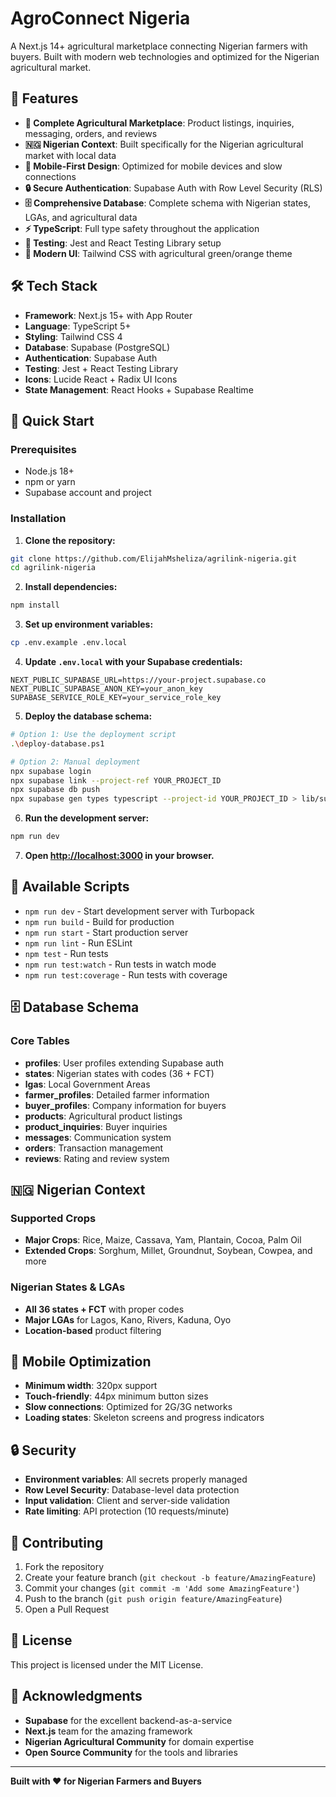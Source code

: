# AgroConnect Nigeria

A Next.js 14+ agricultural marketplace connecting Nigerian farmers with buyers. Built with modern web technologies and optimized for the Nigerian agricultural market.

## 🚀 Features

- **🌾 Complete Agricultural Marketplace**: Product listings, inquiries, messaging, orders, and reviews
- **🇳🇬 Nigerian Context**: Built specifically for the Nigerian agricultural market with local data
- **📱 Mobile-First Design**: Optimized for mobile devices and slow connections
- **🔒 Secure Authentication**: Supabase Auth with Row Level Security (RLS)
- **🗄️ Comprehensive Database**: Complete schema with Nigerian states, LGAs, and agricultural data
- **⚡ TypeScript**: Full type safety throughout the application
- **🧪 Testing**: Jest and React Testing Library setup
- **🎨 Modern UI**: Tailwind CSS with agricultural green/orange theme

## 🛠️ Tech Stack

- **Framework**: Next.js 15+ with App Router
- **Language**: TypeScript 5+
- **Styling**: Tailwind CSS 4
- **Database**: Supabase (PostgreSQL)
- **Authentication**: Supabase Auth
- **Testing**: Jest + React Testing Library
- **Icons**: Lucide React + Radix UI Icons
- **State Management**: React Hooks + Supabase Realtime

## 🚀 Quick Start

### Prerequisites

- Node.js 18+ 
- npm or yarn
- Supabase account and project

### Installation

1. **Clone the repository:**
```bash
git clone https://github.com/ElijahMsheliza/agrilink-nigeria.git
cd agrilink-nigeria
```

2. **Install dependencies:**
```bash
npm install
```

3. **Set up environment variables:**
```bash
cp .env.example .env.local
```

4. **Update `.env.local` with your Supabase credentials:**
```env
NEXT_PUBLIC_SUPABASE_URL=https://your-project.supabase.co
NEXT_PUBLIC_SUPABASE_ANON_KEY=your_anon_key
SUPABASE_SERVICE_ROLE_KEY=your_service_role_key
```

5. **Deploy the database schema:**
```bash
# Option 1: Use the deployment script
.\deploy-database.ps1

# Option 2: Manual deployment
npx supabase login
npx supabase link --project-ref YOUR_PROJECT_ID
npx supabase db push
npx supabase gen types typescript --project-id YOUR_PROJECT_ID > lib/supabase-types.ts
```

6. **Run the development server:**
```bash
npm run dev
```

7. **Open [http://localhost:3000](http://localhost:3000) in your browser.**

## 📝 Available Scripts

- `npm run dev` - Start development server with Turbopack
- `npm run build` - Build for production
- `npm run start` - Start production server
- `npm run lint` - Run ESLint
- `npm test` - Run tests
- `npm run test:watch` - Run tests in watch mode
- `npm run test:coverage` - Run tests with coverage

## 🗄️ Database Schema

### Core Tables
- **profiles**: User profiles extending Supabase auth
- **states**: Nigerian states with codes (36 + FCT)
- **lgas**: Local Government Areas
- **farmer_profiles**: Detailed farmer information
- **buyer_profiles**: Company information for buyers
- **products**: Agricultural product listings
- **product_inquiries**: Buyer inquiries
- **messages**: Communication system
- **orders**: Transaction management
- **reviews**: Rating and review system

## 🇳🇬 Nigerian Context

### Supported Crops
- **Major Crops**: Rice, Maize, Cassava, Yam, Plantain, Cocoa, Palm Oil
- **Extended Crops**: Sorghum, Millet, Groundnut, Soybean, Cowpea, and more

### Nigerian States & LGAs
- **All 36 states + FCT** with proper codes
- **Major LGAs** for Lagos, Kano, Rivers, Kaduna, Oyo
- **Location-based** product filtering

## 📱 Mobile Optimization

- **Minimum width**: 320px support
- **Touch-friendly**: 44px minimum button sizes
- **Slow connections**: Optimized for 2G/3G networks
- **Loading states**: Skeleton screens and progress indicators

## 🔒 Security

- **Environment variables**: All secrets properly managed
- **Row Level Security**: Database-level data protection
- **Input validation**: Client and server-side validation
- **Rate limiting**: API protection (10 requests/minute)

## 🤝 Contributing

1. Fork the repository
2. Create your feature branch (`git checkout -b feature/AmazingFeature`)
3. Commit your changes (`git commit -m 'Add some AmazingFeature'`)
4. Push to the branch (`git push origin feature/AmazingFeature`)
5. Open a Pull Request

## 📄 License

This project is licensed under the MIT License.

## 🙏 Acknowledgments

- **Supabase** for the excellent backend-as-a-service
- **Next.js** team for the amazing framework
- **Nigerian Agricultural Community** for domain expertise
- **Open Source Community** for the tools and libraries

---

**Built with ❤️ for Nigerian Farmers and Buyers**
